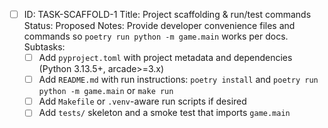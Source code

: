 - [ ] ID: TASK-SCAFFOLD-1
  Title: Project scaffolding & run/test commands
  Status: Proposed
  Notes: Provide developer convenience files and commands so `poetry run python -m game.main` works per docs.
  Subtasks:
  - [ ] Add `pyproject.toml` with project metadata and dependencies (Python 3.13.5+, arcade>=3.x)
  - [ ] Add `README.md` with run instructions: `poetry install` and `poetry run python -m game.main` or `make run`
  - [ ] Add `Makefile` or `.venv`-aware run scripts if desired
  - [ ] Add `tests/` skeleton and a smoke test that imports `game.main`
